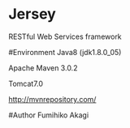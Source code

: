 # Jersey
RESTful Web Services framework

#Environment
Java8 (jdk1.8.0_05)

Apache Maven 3.0.2

Tomcat7.0

http://mvnrepository.com/

#Author
Fumihiko Akagi

